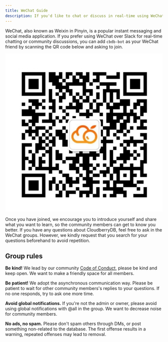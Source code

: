 ```yaml
---
title: WeChat Guide
description: If you'd like to chat or discuss in real-time using WeChat (in Mandarin Chinese), please feel free to request to join our WeChat groups.
---
```


WeChat, also known as Weixin in Pinyin, is a popular instant messaging and
social media application. If you prefer using WeChat over Slack for real-time
chatting or community discussions, you can add `cbdb-bot` as your WeChat
friend by scanning the QR code below and asking to join.

![WeChat](../../../static/img/wechat-cbdb-bot.jpg)

Once you have joined, we encourage you to introduce yourself and share what
you want to learn, so the community members can get to know you better. If you
have any questions about CloudberryDB, feel free to ask in the WeChat groups.
However, we kindly request that you search for your questions beforehand to
avoid repetition.

## Group rules

**Be kind!** We lead by our community [Code of
Conduct](https://cloudberrydb.org/community/coc), please be kind and keep
open. We want to make a friendly space for all members.

**Be patient!** We adopt the asynchronous communication way. Please be patient
to wait for other community members's replies to your questions. If no one
responds, try to ask one more time.

**Avoid global notifications.** If you're not the admin or owner, please avoid
using global notifications with @all in the group. We want to decrease noise
for community members.

**No ads, no spam.** Please don't spam others through DMs, or post something
non-related to the database. The first offense results in a warning, repeated
offenses may lead to removal.
